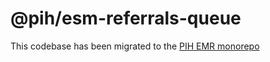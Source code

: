 # @pih/esm-referrals-queue

This codebase has been migrated to the [PIH EMR monorepo](https://github.com/PIH/openmrs-esm-pihemr)